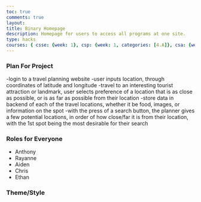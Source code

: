 ```yaml
---
toc: true
comments: true
layout: 
title: Binary Homepage
description: Homepage for users to access all programs at one site.
type: hacks
courses: { csse: {week: 1}, csp: {week: 1, categories: [4.A]}, csa: {week: 0} }
---
```

### Plan For Project
-login to a travel planning website
-user inputs location, through coordinates of latitude and longitude
-travel to an interesting tourist attraction or landmark, user selects preference of a location that is as close as possible, or is as far as possible from their location
-store data in backend of each of the travel locations, whether it be food, images, or information on the spot
-with the press of a search button, the planner gives a few potential locations, in order of how close/far it is from their location, with the 1st spot being the most desirable for their search

### Roles for Everyone
- Anthony
- Rayanne
- Aiden
- Chris
- Ethan

### Theme/Style